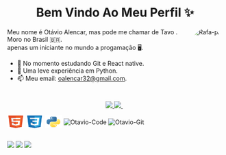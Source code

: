 <h1 align="center"> Bem Vindo Ao Meu Perfil ✨ </h2>

<p>
 <img align="right" alt="Rafa-pic" height="170" style="border-radius:50px;" src="https://i.pinimg.com/originals/47/92/ec/4792ec3a30b4c4ee70473a77eeef07ac.gif">
 </div> 
Meu nome é Otávio Alencar, mas pode me chamar de Tavo .<br>
Moro no Brasil 🇧🇷.<br>
apenas um iniciante no mundo a progamação 🖥️.

- 📕 No momento estudando Git e React native.<br>
- 🧠 Uma leve experiência em Python.
- 📫 Meu email: oalencar32@gmail.com.
</p>


#


<p align="center" >
   <a href="https://github.com/anuraghazra/github-readme-stats" >
    <img width=400 src="https://github-readme-stats.vercel.app/api?username=OtavioAlencarr&show_icons=true&theme=highcontrast" />
  </a>
 
 <a href="https://github.com/anuraghazra/github-readme-stats" >
    <img width=335 src="https://github-readme-stats.vercel.app/api/top-langs/?username=OtavioAlencarr&show_icons=true&theme=highcontrast&layout=compact" />
  </a> &nbsp;
</p>


<div style="display: inline_block">
  <img align="center" alt="Otavio-HTML" height="30" width="40" src="https://raw.githubusercontent.com/devicons/devicon/master/icons/html5/html5-original.svg">
  <img align="center" alt="Otavio-CSS" height="30" width="40" src="https://raw.githubusercontent.com/devicons/devicon/master/icons/css3/css3-original.svg">
  <img align="center" alt="Otavio-Python" height="30" width="40" src="https://raw.githubusercontent.com/devicons/devicon/master/icons/python/python-original.svg">
  <img align="center" alt="Otavio-Code" height="30" width="40" src="https://cdn.jsdelivr.net/gh/devicons/devicon/icons/vscode/vscode-original.svg">
  <img align="center" alt="Otavio-Git" height="30" width="40" src="https://cdn.jsdelivr.net/gh/devicons/devicon/icons/git/git-original.svg">
 
 
 ## 
 <div>
  <a href="https://www.instagram.com/__oalencar__/" target="_blank"><img src="https://img.shields.io/badge/-Instagram-%23E4405F?style=for-the-badge&logo=instagram&logoColor=white" target="_blank"></a>
  <a href = "mailto:oalencar32@gmail.com"><img src="https://img.shields.io/badge/-Gmail-%23333?style=for-the-badge&logo=gmail&logoColor=white" target="_blank"></a>
  <a href="https://twitter.com/taaavoo" target="_blank"><img src="https://img.shields.io/badge/Twitter-1DA1F2?style=for-the-badge&logo=twitter&logoColor=white" target="_blank"></a>
  

